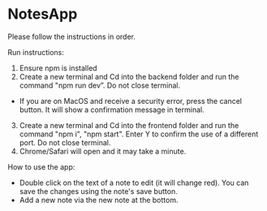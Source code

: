 # NotesApp
 
 Please follow the instructions in order.
 
 Run instructions:
 1. Ensure npm is installed
 2. Create a new terminal and Cd into the backend folder and run the command "npm run dev”. Do not close terminal.
   * If you are on MacOS and receive a security error, press the cancel button. It will show a confirmation message in terminal.
 3. Create a new terminal and Cd into the frontend folder and run the command "npm i", "npm start". Enter Y to confirm the use of a different port. Do not close terminal.
 4. Chrome/Safari will open and it may take a minute.

How to use the app:
- Double click on the text of a note to edit (it will change red). You can save the changes using the note's save button.
- Add a new note via the new note at the bottom.
 
